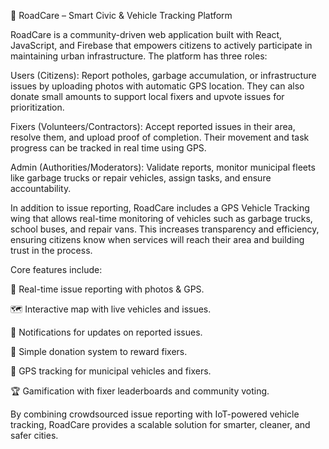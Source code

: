 🚀 RoadCare – Smart Civic & Vehicle Tracking Platform

RoadCare is a community-driven web application built with React, JavaScript, and Firebase that empowers citizens to actively participate in maintaining urban infrastructure. The platform has three roles:

Users (Citizens): Report potholes, garbage accumulation, or infrastructure issues by uploading photos with automatic GPS location. They can also donate small amounts to support local fixers and upvote issues for prioritization.

Fixers (Volunteers/Contractors): Accept reported issues in their area, resolve them, and upload proof of completion. Their movement and task progress can be tracked in real time using GPS.

Admin (Authorities/Moderators): Validate reports, monitor municipal fleets like garbage trucks or repair vehicles, assign tasks, and ensure accountability.

In addition to issue reporting, RoadCare includes a GPS Vehicle Tracking wing that allows real-time monitoring of vehicles such as garbage trucks, school buses, and repair vans. This increases transparency and efficiency, ensuring citizens know when services will reach their area and building trust in the process.

Core features include:

📍 Real-time issue reporting with photos & GPS.

🗺️ Interactive map with live vehicles and issues.

🔔 Notifications for updates on reported issues.

💸 Simple donation system to reward fixers.

📡 GPS tracking for municipal vehicles and fixers.

🏆 Gamification with fixer leaderboards and community voting.

By combining crowdsourced issue reporting with IoT-powered vehicle tracking, RoadCare provides a scalable solution for smarter, cleaner, and safer cities.
